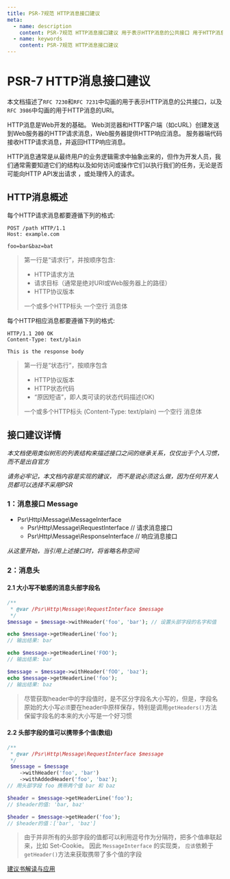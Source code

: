 ```yaml
---
title: PSR-7规范 HTTP消息接口建议
meta:
  - name: description
    content: PSR-7规范 HTTP消息接口建议 用于表示HTTP消息的公共接口 用于HTTP消息的URI
  - name: keywords
    content: PSR-7规范 HTTP消息接口建议
---
```


# PSR-7 HTTP消息接口建议

本文档描述了`RFC 7230`和`RFC 7231`中勾画的用于表示HTTP消息的公共接口，以及`RFC 3986`中勾画的用于HTTP消息的URI。

HTTP消息是Web开发的基础。 Web浏览器和HTTP客户端（如cURL）创建发送到Web服务器的HTTP请求消息，Web服务器提供HTTP响应消息。 服务器端代码接收HTTP请求消息，并返回HTTP响应消息。

HTTP消息通常是从最终用户的业务逻辑需求中抽象出来的，但作为开发人员，我们通常需要知道它们的结构以及如何访问或操作它们以执行我们的任务，无论是否可能向HTTP API发出请求 ，或处理传入的请求。

## HTTP消息概述
每个HTTP请求消息都要遵循下列的格式:
```
POST /path HTTP/1.1
Host: example.com

foo=bar&baz=bat
```
> 第一行是“请求行”，并按顺序包含:
> - HTTP请求方法
> - 请求目标（通常是绝对URI或Web服务器上的路径）
> - HTTP协议版本
> 
> 一个或多个HTTP标头
> 一个空行
> 消息体


每个HTTP相应消息都要遵循下列的格式:
```
HTTP/1.1 200 OK
Content-Type: text/plain

This is the response body
```
> 第一行是“状态行”，按顺序包含
> - HTTP协议版本
> - HTTP状态代码
> - “原因短语”，即人类可读的状态代码描述(OK)
> 
> 一个或多个HTTP标头 (Content-Type: text/plain)
> 一个空行
> 消息体

## 接口建议详情
_本文档使用类似树形的列表结构来描述接口之间的继承关系，仅仅出于个人习惯，而不是出自官方_

_请务必牢记，本文档内容是实现的建议， 而不是说必须这么做，因为任何开发人员都可以选择不采用PSR_

### 1：消息接口 Message
- Psr\Http\Message\MessageInterface    
  - Psr\Http\Message\RequestInterface       // 请求消息接口
  - Psr\Http\Message\ResponseInterface      // 响应消息接口

_从这里开始，当引用上述接口时，将省略名称空间_

### 2：消息头
#### 2.1 大小写不敏感的消息头部字段名
```php
/**
 * @var /Psr\Http\Message\RequestInterface $message
 */
$message = $message->withHeader('foo', 'bar'); // 设置头部字段的名字和值

echo $message->getHeaderLine('foo');
// 输出结果: bar

echo $message->getHeaderLine('FOO');
// 输出结果: bar

$message = $message->withHeader('fOO', 'baz');
echo $message->getHeaderLine('foo');
// 输出结果: baz
```

> 尽管获取header中的字段值时，是不区分字段名大小写的，但是，字段名原始的大小写`必须`要在header中原样保存，特别是调用`getHeaders()`方法
> 保留字段名的本来的大小写是一个好习惯

#### 2.2 头部字段的值可以携带多个值(数组)
```php
/**
 * @var /Psr\Http\Message\RequestInterface $message
 */
 $message = $message
    ->withHeader('foo', 'bar')
    ->withAddedHeader('foo', 'baz');
// 用头部字段 foo 携带两个值 bar 和 baz

$header = $message->getHeaderLine('foo');
// $header的值: 'bar, baz'

$header = $message->getHeader('foo');
// $header的值：['bar', 'baz']
```
> 由于并非所有的头部字段的值都可以利用逗号作为分隔符，把多个值串联起来，比如 Set-Cookie。 因此 `MessageInterface` 的实现类， `应该`依赖于`getHeader()`方法来获取携带了多个值的字段

[建议书解读与应用](./标准建议书解读.md)